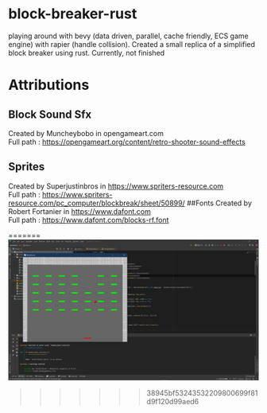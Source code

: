 # block-breaker-rust
playing around with bevy (data driven, parallel, cache friendly, ECS game engine) with rapier (handle collision). Created a small replica of a simplified block breaker using rust. Currently, not finished
<br/>
# Attributions

## Block Sound Sfx
Created by Muncheybobo in opengameart.com
<br/> 
Full path : https://opengameart.org/content/retro-shooter-sound-effects

## Sprites
Created by 	Superjustinbros in https://www.spriters-resource.com
<br/>
Full path : https://www.spriters-resource.com/pc_computer/blockbreak/sheet/50899/
##Fonts
Created by Robert Fortanier
 in https://www.dafont.com
<br>
Full path : https://www.dafont.com/blocks-rf.font

=======
![title](https://github.com/KDahir247/block-breaker-rust/blob/main/image/pic02.png)
>>>>>>> 38945bf53243532209800699f81d9f120d99aed6
